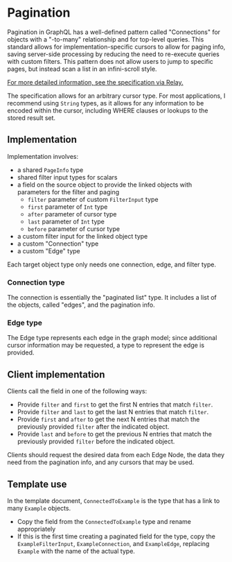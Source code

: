 # Pagination

Pagination in GraphQL has a well-defined pattern called "Connections" for
objects with a "-to-many" relationship and for top-level queries. This standard
allows for implementation-specific cursors to allow for paging info, saving
server-side processing by reducing the need to re-execute queries with custom
filters. This pattern does not allow users to jump to specific pages, but
instead scan a list in an infini-scroll style.

[For more detailed information, see the specification via Relay.][connection-spec]

The specification allows for an arbitrary cursor type. For most applications, I
recommend using `String` types, as it allows for any information to be encoded
within the cursor, including WHERE clauses or lookups to the stored result set.

## Implementation

Implementation involves:
- a shared `PageInfo` type
- shared filter input types for scalars
- a field on the source object to provide the linked objects with parameters for
  the filter and paging
    - `filter` parameter of custom `FilterInput` type
    - `first` parameter of `Int` type
    - `after` parameter of cursor type
    - `last` parameter of `Int` type
    - `before` parameter of cursor type
- a custom filter input for the linked object type
- a custom "Connection" type
- a custom "Edge" type

Each target object type only needs one connection, edge, and filter type.

### Connection type

The connection is essentially the "paginated list" type. It includes a list of
the objects, called "edges", and the pagination info.

### Edge type

The Edge type represents each edge in the graph model; since additional cursor
information may be requested, a type to represent the edge is provided. 

## Client implementation

Clients call the field in one of the following ways:

- Provide `filter` and `first` to get the first N entries that match `filter`.
- Provide `filter` and `last` to get the last N entries that match `filter`.
- Provide `first` and `after` to get the next N entries that match the
  previously provided `filter` after the indicated object.
- Provide `last` and `before` to get the previous N entries that match the
  previously provided `filter` before the indicated object.

Clients should request the desired data from each Edge Node, the data they need
from the pagination info, and any cursors that may be used.

## Template use

In the template document, `ConnectedToExample` is the type that has a link to
many `Example` objects.

- Copy the field from the `ConnectedToExample` type and rename appropriately
- If this is the first time creating a paginated field for the type, copy the
  `ExampleFilterInput`, `ExampleConnection`, and `ExampleEdge`, replacing
  `Example` with the name of the actual type.

[connection-spec]: https://relay.dev/graphql/connections.htm#sec-Connection-Types.Fields
